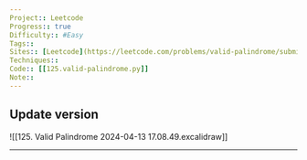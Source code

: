 ```yaml
---
Project:: Leetcode
Progress:: true
Difficulty:: #Easy 
Tags:: 
Sites:: [Leetcode](https://leetcode.com/problems/valid-palindrome/submissions/)
Techniques:: 
Code:: [[125.valid-palindrome.py]]
Note:: 
---
```


## Update version

![[125. Valid Palindrome 2024-04-13 17.08.49.excalidraw]]

---

